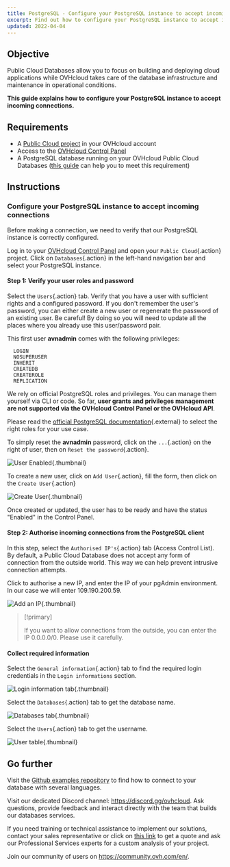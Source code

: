 ```yaml
---
title: PostgreSQL - Configure your PostgreSQL instance to accept incoming connections
excerpt: Find out how to configure your PostgreSQL instance to accept incoming connections
updated: 2022-04-04
---
```


## Objective

Public Cloud Databases allow you to focus on building and deploying cloud applications while OVHcloud takes care of the database infrastructure and maintenance in operational conditions.

**This guide explains how to configure your PostgreSQL instance to accept incoming connections.**

## Requirements

- A [Public Cloud project](https://www.ovhcloud.com/asia/public-cloud/) in your OVHcloud account
- Access to the [OVHcloud Control Panel](https://ca.ovh.com/auth/?action=gotomanager&from=https://www.ovh.com/asia/&ovhSubsidiary=asia)
- A PostgreSQL database running on your OVHcloud Public Cloud Databases ([this guide](databases_01_order_control_panel1.) can help you to meet this requirement)

## Instructions

### Configure your PostgreSQL instance to accept incoming connections

Before making a connection, we need to verify that our PostgreSQL instance is correctly configured.

Log in to your [OVHcloud Control Panel](https://ca.ovh.com/auth/?action=gotomanager&from=https://www.ovh.com/asia/&ovhSubsidiary=asia) and open your `Public Cloud`{.action} project. Click on `Databases`{.action} in the left-hand navigation bar and select your PostgreSQL instance.

#### Step 1: Verify your user roles and password

Select the `Users`{.action} tab. Verify that you have a user with sufficient rights and a configured password. If you don't remember the user's password, you can either create a new user or regenerate the password of an existing user. Be careful! By doing so you will need to update all the places where you already use this user/password pair.

This first user **avnadmin** comes with the following privileges:

```console
  LOGIN
  NOSUPERUSER
  INHERIT
  CREATEDB
  CREATEROLE
  REPLICATION
```

We rely on official PostgreSQL roles and privileges. You can manage them yourself via CLI or code.
So far, **user grants and privileges management are not supported via the OVHcloud Control Panel or the OVHcloud API**.

Please read the [official PostgreSQL documentation](https://www.postgresql.org/docs/current/database-roles.html){.external} to select the right roles for your use case.

To simply reset the **avnadmin** password, click on the `...`{.action} on the right of user, then on `Reset the password`{.action}.

![User Enabled](postgresql_07_prepare_for_incoming_connections-20220408122659546.png){.thumbnail}

To create a new user, click on `Add User`{.action}, fill the form, then click on the `Create User`{.action}

![Create User](postgresql_07_prepare_for_incoming_connections-20220408132905528.png){.thumbnail}

Once created or updated, the user has to be ready and have the status "Enabled" in the Control Panel.

#### Step 2: Authorise incoming connections from the PostgreSQL client

In this step, select the `Authorised IP's`{.action} tab (Access Control List).
By default, a Public Cloud Database does not accept any form of connection from the outside world.
This way we can help prevent intrusive connection attempts.

Click to authorise a new IP, and enter the IP of your pgAdmin environment. In our case we will enter 109.190.200.59.

![Add an IP](postgresql_07_prepare_for_incoming_connections_images_ip_authorize.png){.thumbnail}

> [!primary]
>
> If you want to allow connections from the outside, you can enter the IP 0.0.0.0/0. Please use it carefully.
>

#### Collect required information

Select the `General information`{.action} tab to find the required login credentials in the `Login informations` section.

![Login information tab](postgresql_07_prepare_for_incoming_connections-20220408134445538.png){.thumbnail}

Select the `Databases`{.action} tab to get the database name.

![Databases tab](postgresql_07_prepare_for_incoming_connections-20220408134547314.png){.thumbnail}

Select the `Users`{.action} tab to get the username.

![User table](postgresql_07_prepare_for_incoming_connections-20220408134639441.png){.thumbnail}

## Go further

Visit the [Github examples repository](https://github.com/ovh/public-cloud-databases-examples/tree/main/databases/postgresql) to find how to connect to your database with several languages.

Visit our dedicated Discord channel: <https://discord.gg/ovhcloud>. Ask questions, provide feedback and interact directly with the team that builds our databases services.

If you need training or technical assistance to implement our solutions, contact your sales representative or click on [this link](https://www.ovhcloud.com/asia/professional-services/) to get a quote and ask our Professional Services experts for a custom analysis of your project.

Join our community of users on <https://community.ovh.com/en/>.
